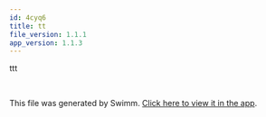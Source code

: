 ```yaml
---
id: 4cyq6
title: tt
file_version: 1.1.1
app_version: 1.1.3
---
```


ttt

<br/>

This file was generated by Swimm. [Click here to view it in the app](https://app.swimm.io/repos/Z2l0aHViJTNBJTNBc2hhdWwtdGVzdCUzQSUzQVNoYXVsQW1yYW5T/docs/4cyq6).
